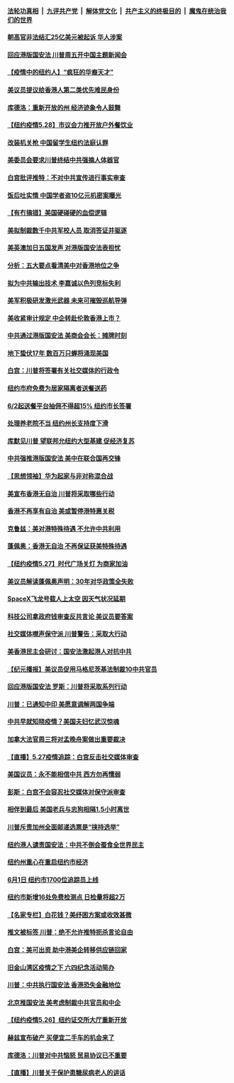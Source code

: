 

####  [法轮功真相](../../../../basic/blob/master/README.md?t=05290531) &nbsp;|&nbsp; [九评共产党](../../../../9ping.md/blob/master/README.md?t=05290531) &nbsp;|&nbsp; [解体党文化](../../../../jtdwh.md/blob/master/README.md?t=05290531)  &nbsp;|&nbsp; [共产主义的终极目的](../../../../gczydzjmd.md/blob/master/README.md?t=05290531) &nbsp;|&nbsp; [魔鬼在统治我们的世界](../../../../mgztzwmdsj.md/blob/master/README.md?t=05290531) 

#### [朝高官非法结汇25亿美元被起诉 华人涉案](../pages/nsc412/n12144464.md?t=05290531) 

#### [回应港版国安法 川普周五开中国主题新闻会](../pages/nsc412/n12144528.md?t=05290531) 

#### [【疫情中的纽约人】“疯狂的华裔天才”](../pages/nsc412/n12144432.md?t=05290531) 

#### [美议员提议给香港人第二类优先难民身份](../pages/nsc412/n12144343.md?t=05290531) 

#### [库德洛：重新开放的州 经济迹象令人鼓舞](../pages/nsc412/n12144342.md?t=05290531) 

#### [【纽约疫情5.28】市议会力推开放户外餐饮业](../pages/nsc412/n12143328.md?t=05290531) 

#### [改装机关枪 中国留学生纽约法庭认罪](../pages/nsc412/n12142409.md?t=05290531) 

#### [美委员会要求川普终结中共强摘人体器官](../pages/nsc412/n12143975.md?t=05290531) 

#### [白宫批评推特：不对中共宣传进行事实审查](../pages/nsc412/n12143932.md?t=05290531) 

#### [饭后吐实情 中国学者盗10亿元机密案曝光](../pages/nsc412/n12144198.md?t=05290531) 

#### [【有冇搞错】美国硬碰硬的血偿逻辑](../pages/nsc412/n12144160.md?t=05290531) 

#### [美拟制裁数千中共军校人员 取消签证并驱逐](../pages/nsc412/n12143427.md?t=05290531) 

#### [美英澳加日五国发声 对港版国安法表担忧](../pages/nsc412/n12144013.md?t=05290531) 

#### [分析：五大要点看清美中对香港地位之争](../pages/nsc412/n12141690.md?t=05290531) 

#### [拟为中共输出技术 李嘉诚以色列竞标失利](../pages/nsc412/n12143964.md?t=05290531) 

#### [美军积极研发激光武器 未来可摧毁巡航导弹](../pages/nsc412/n12143186.md?t=05290531) 

#### [美收紧审计规定 中企转赴伦敦香港上市？](../pages/nsc412/n12142242.md?t=05290531) 

#### [中共通过港版国安法 美商会会长：摊牌时刻](../pages/nsc412/n12143249.md?t=05290531) 

#### [地下蛰伏17年 数百万只蝉将涌现美国](../pages/nsc412/n12143012.md?t=05290531) 

#### [白宫：川普将签署有关社交媒体的行政令](../pages/nsc412/n12142831.md?t=05290531) 

#### [纽约市府免费为居家隔离者送餐送药](../pages/nsc412/n12142423.md?t=05290531) 

#### [6/2起送餐平台抽佣不得超15%  纽约市长签署](../pages/nsc412/n12142426.md?t=05290531) 

#### [处理养老院不当  纽约州长支持度下滑](../pages/nsc412/n12142345.md?t=05290531) 

#### [库默见川普  望联邦允纽约大型基建  促经济复苏](../pages/nsc412/n12142415.md?t=05290531) 

#### [中共强推港版国安法 美中在联合国再交锋](../pages/nsc412/n12142206.md?t=05290531) 

#### [【思想领袖】华为起家与非对称混合战](../pages/nsc412/n11964106.md?t=05290531) 

#### [美宣布香港无自治 川普将采取哪些行动](../pages/nsc412/n12141717.md?t=05290531) 

#### [香港不再享有自治 美或暂停港特惠关税](../pages/nsc412/n12141458.md?t=05290531) 

#### [克鲁兹：美对港特殊待遇 不允许中共利用](../pages/nsc412/n12141699.md?t=05290531) 

#### [蓬佩奥：香港无自治 不再保证获美特殊待遇](../pages/nsc412/n12141250.md?t=05290531) 

#### [【纽约疫情5.27】时代广场关灯 为商家加油](../pages/nsc412/n12140300.md?t=05290531) 

#### [美议员解读蓬佩奥声明：30年对华政策全失败](../pages/nsc412/n12141140.md?t=05290531) 

#### [SpaceX飞龙号载人上太空 因天气状况延期](../pages/nsc412/n12139254.md?t=05290531) 

#### [科技公司拿政府钱审查反共言论 美议员要答案](../pages/nsc412/n12141100.md?t=05290531) 

#### [社交媒体噤声保守派 川普警告：采取大行动](../pages/nsc412/n12140846.md?t=05290531) 

#### [美香港民主会研讨：国安法激起港人对抗中共](../pages/nsc412/n12139629.md?t=05290531) 

#### [【纪元播报】美议员促用马格尼茨基法制裁10中共官员](../pages/nsc412/n12140434.md?t=05290531) 

#### [回应港版国安法 罗斯：川普将采取系列行动](../pages/nsc412/n12140576.md?t=05290531) 

#### [川普：已通知中印 美愿意调解两国争端](../pages/nsc412/n12140833.md?t=05290531) 

#### [中共早就知晓疫情？美国夫妇忆武汉惊魂](../pages/nsc412/n12140587.md?t=05290531) 

#### [加拿大法官周三将对孟晚舟案做出重要裁决](../pages/nsc412/n12140755.md?t=05290531) 

#### [【直播】5.27疫情追踪：白宫反击社交媒体审查](../pages/nsc412/n12140380.md?t=05290531) 

#### [美国议员：永不能相信中共 西方勿再懦弱](../pages/nsc412/n12140029.md?t=05290531) 

#### [彭斯：白宫不会容忍社交媒体对保守派审查](../pages/nsc412/n12139774.md?t=05290531) 

#### [相伴到最后 美国老兵与忠狗相隔1.5小时离世](../pages/nsc412/n12139821.md?t=05290531) 

#### [川普斥责加州全面邮递选票是“挟持选举”](../pages/nsc412/n12139230.md?t=05290531) 

#### [纽约港人谴责国安法：中共不倒会蚕食全世界民主](../pages/nsc412/n12139524.md?t=05290531) 

#### [纽约州重心在重启纽约市经济](../pages/nsc412/n12139538.md?t=05290531) 

#### [6月1日 纽约市1700位追踪员上线](../pages/nsc412/n12139526.md?t=05290531) 

#### [纽约市新增16处免费检测点 日检量将超2万](../pages/nsc412/n12139548.md?t=05290531) 

#### [【名家专栏】白花钱？美纾困方案或收效甚微](../pages/nsc412/n12135383.md?t=05290531) 

#### [推文被标签 川普：绝不允许推特扼杀言论自由](../pages/nsc412/n12139353.md?t=05290531) 

#### [白宫：美可出资 助中港美企转移供应链回家](../pages/nsc412/n12138753.md?t=05290531) 

#### [旧金山湾区疫情之下 六四纪念活动简办](../pages/nsc412/n12139153.md?t=05290531) 

#### [川普：中共执行国安法 香港恐失金融地位](../pages/nsc412/n12138833.md?t=05290531) 

#### [北京推国安法 美考虑制裁中共官员和中企](../pages/nsc412/n12138812.md?t=05290531) 

#### [【纽约疫情5.26】纽约证交所大厅重新开放](../pages/nsc412/n12137613.md?t=05290531) 

#### [赫兹宣布破产 买便宜二手车的机会来了](../pages/nsc412/n12138727.md?t=05290531) 

#### [库德洛：川普对中共恼怒 贸易协议已不重要](../pages/nsc412/n12138603.md?t=05290531) 

#### [【直播】川普关于保护患糖尿病老人的讲话](../pages/nsc412/n12138244.md?t=05290531) 

